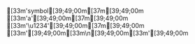[33m'symbol[39;49;00m[37m[39;49;00m
[33m'a'[39;49;00m[37m[39;49;00m
[33m'\u1234'[39;49;00m[37m[39;49;00m
[33m'[39;49;00m[33m\n[39;49;00m[33m'[39;49;00m
